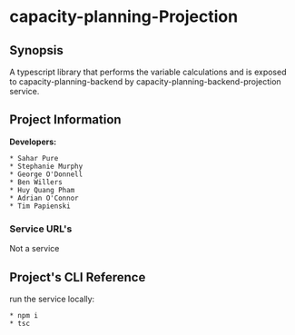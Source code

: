 # capacity-planning-Projection
## Synopsis
A typescript library that performs the variable calculations and is exposed to capacity-planning-backend by capacity-planning-backend-projection service.

    
## Project Information
**Developers:**

	* Sahar Pure
	* Stephanie Murphy
	* George O'Donnell
	* Ben Willers
	* Huy Quang Pham
	* Adrian O'Connor	
    * Tim Papienski
	
### Service URL's
Not a service

## Project's CLI Reference

run the service locally:

    * npm i
    * tsc


